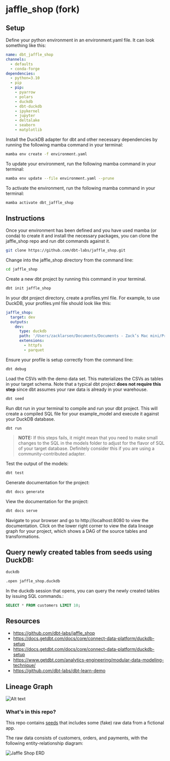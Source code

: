 # jaffle_shop (fork)

## Setup

Define your python environment in an environment.yaml file. It can look something like this:

```yaml
name: dbt_jaffle_shop
channels:
  - defaults
  - conda-forge
dependencies:
  - python=3.10
  - pip
  - pip:
    - pyarrow
    - polars
    - duckdb
    - dbt-duckdb
    - ipykernel
    - jupyter
    - deltalake
    - seaborn
    - matplotlib
```

Install the DuckDB adapter for dbt and other necessary dependencies by running the following mamba command in your terminal:

```bash
mamba env create -f environment.yaml
```

To update your environment, run the following mamba command in your terminal:

```bash
mamba env update --file environment.yaml --prune
```

To activate the environment, run the following mamba command in your terminal:

```bash
mamba activate dbt_jaffle_shop
```

## Instructions

Once your environment has been defined and you have used mamba (or conda) to create it and install the necessary packages, you can clone the jaffle_shop repo and run dbt commands against it.

```bash
git clone https://github.com/dbt-labs/jaffle_shop.git
```

Change into the jaffle_shop directory from the command line:
```bash
cd jaffle_shop
```

Create a new dbt project by running this command in your terminal.

```bash
dbt init jaffle_shop
``````

In your dbt project directory, create a profiles.yml file. For example, to use DuckDB, your profiles.yml file should look like this:

```yaml
jaffle_shop:
  target: dev
  outputs:
    dev:
      type: duckdb
      path: '/Users/zacklarsen/Documents/Documents - Zack’s Mac mini/Projects/jaffle_shop/jaffle_shop.duckdb'
      extensions:
        - httpfs
        - parquet
```

Ensure your profile is setup correctly from the command line:

```bash
dbt debug
```

Load the CSVs with the demo data set. This materializes the CSVs as tables in your target schema. Note that a typical dbt project **does not require this step** since dbt assumes your raw data is already in your warehouse.

```bash
dbt seed
```

Run dbt run in your terminal to compile and run your dbt project. This will create a compiled SQL file for your example_model and execute it against your DuckDB database.

```bash
dbt run
```

> **NOTE:** If this steps fails, it might mean that you need to make small changes to the SQL in the models folder to adjust for the flavor of SQL of your target database. Definitely consider this if you are using a community-contributed adapter.

Test the output of the models:

```bash
dbt test
```

Generate documentation for the project:

```bash
dbt docs generate
```

View the documentation for the project:

```bash
dbt docs serve
```

Navigate to your browser and go to http://localhost:8080 to view the documentation. Click on the lower right corner to view the data lineage graph for your project, which shows a DAG of the source tables and transformations.

## Query newly created tables from seeds using DuckDB:
```bash
duckdb

.open jaffle_shop.duckdb
```

In the duckdb session that opens, you can query the newly created tables by issuing SQL commands.:

```sql
SELECT * FROM customers LIMIT 10;
```

## Resources

- https://github.com/dbt-labs/jaffle_shop
- https://docs.getdbt.com/docs/core/connect-data-platform/duckdb-setup
- https://docs.getdbt.com/docs/core/connect-data-platform/duckdb-setup
- https://www.getdbt.com/analytics-engineering/modular-data-modeling-technique/
- https://github.com/dbt-labs/dbt-learn-demo

## Lineage Graph

![Alt text](<Screenshot 2023-08-19 at 9.47.46 AM.png>)

### What's in this repo?
This repo contains [seeds](https://docs.getdbt.com/docs/building-a-dbt-project/seeds) that includes some (fake) raw data from a fictional app.

The raw data consists of customers, orders, and payments, with the following entity-relationship diagram:

![Jaffle Shop ERD](/etc/jaffle_shop_erd.png)
